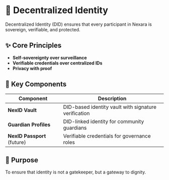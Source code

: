 # 🧾 Decentralized Identity

Decentralized Identity (DID) ensures that every participant in Nexara is sovereign, verifiable, and protected.

## ✨ Core Principles

- **Self-sovereignty over surveillance**
- **Verifiable credentials over centralized IDs**
- **Privacy with proof**

## 🔧 Key Components

| Component | Description |
|-----------|-------------|
| **NexID Vault** | DID-based identity vault with signature verification |
| **Guardian Profiles** | DID-linked identity for community guardians |
| **NexID Passport** (future) | Verifiable credentials for governance roles |

## 🧭 Purpose

To ensure that identity is not a gatekeeper, but a gateway to dignity.
